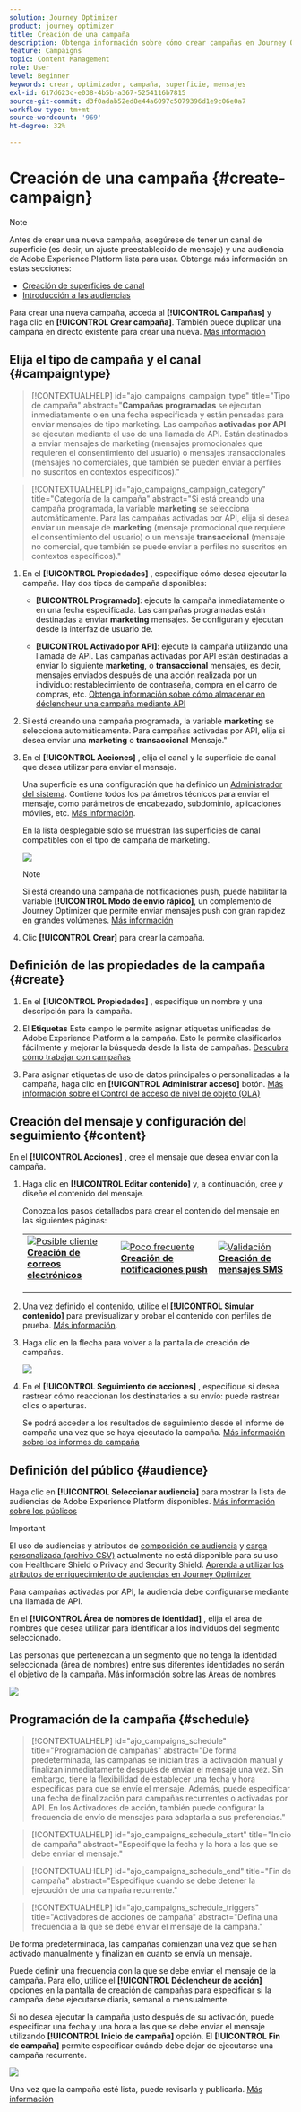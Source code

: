 ```yaml
---
solution: Journey Optimizer
product: journey optimizer
title: Creación de una campaña
description: Obtenga información sobre cómo crear campañas en Journey Optimizer
feature: Campaigns
topic: Content Management
role: User
level: Beginner
keywords: crear, optimizador, campaña, superficie, mensajes
exl-id: 617d623c-e038-4b5b-a367-5254116b7815
source-git-commit: d3f0adab52ed8e44a6097c5079396d1e9c06e0a7
workflow-type: tm+mt
source-wordcount: '969'
ht-degree: 32%

---
```


# Creación de una campaña {#create-campaign}

>[!NOTE]
>
>Antes de crear una nueva campaña, asegúrese de tener un canal de superficie (es decir, un ajuste preestablecido de mensaje) y una audiencia de Adobe Experience Platform lista para usar. Obtenga más información en estas secciones:
>
>* [Creación de superficies de canal](../configuration/channel-surfaces.md)
>* [Introducción a las audiencias](../audience/about-audiences.md)

Para crear una nueva campaña, acceda al **[!UICONTROL Campañas]** y haga clic en **[!UICONTROL Crear campaña]**. También puede duplicar una campaña en directo existente para crear una nueva. [Más información](modify-stop-campaign.md#duplicate)

## Elija el tipo de campaña y el canal {#campaigntype}

>[!CONTEXTUALHELP]
>id="ajo_campaigns_campaign_type"
>title="Tipo de campaña"
>abstract="**Campañas programadas** se ejecutan inmediatamente o en una fecha especificada y están pensadas para enviar mensajes de tipo marketing. Las campañas **activadas por API** se ejecutan mediante el uso de una llamada de API. Están destinados a enviar mensajes de marketing (mensajes promocionales que requieren el consentimiento del usuario) o mensajes transaccionales (mensajes no comerciales, que también se pueden enviar a perfiles no suscritos en contextos específicos)."

>[!CONTEXTUALHELP]
>id="ajo_campaigns_campaign_category"
>title="Categoría de la campaña"
>abstract="Si está creando una campaña programada, la variable **marketing** se selecciona automáticamente. Para las campañas activadas por API, elija si desea enviar un mensaje de **marketing** (mensaje promocional que requiere el consentimiento del usuario) o un mensaje **transaccional** (mensaje no comercial, que también se puede enviar a perfiles no suscritos en contextos específicos)."

1. En el **[!UICONTROL Propiedades]** , especifique cómo desea ejecutar la campaña. Hay dos tipos de campaña disponibles:

   * **[!UICONTROL Programado]**: ejecute la campaña inmediatamente o en una fecha especificada. Las campañas programadas están destinadas a enviar **marketing** mensajes. Se configuran y ejecutan desde la interfaz de usuario de.

   * **[!UICONTROL Activado por API]**: ejecute la campaña utilizando una llamada de API. Las campañas activadas por API están destinadas a enviar lo siguiente **marketing**, o **transaccional** mensajes, es decir, mensajes enviados después de una acción realizada por un individuo: restablecimiento de contraseña, compra en el carro de compras, etc. [Obtenga información sobre cómo almacenar en déclencheur una campaña mediante API](api-triggered-campaigns.md)

1. Si está creando una campaña programada, la variable **marketing** se selecciona automáticamente. Para campañas activadas por API, elija si desea enviar una **marketing** o **transaccional** Mensaje.&quot;

1. En el **[!UICONTROL Acciones]** , elija el canal y la superficie de canal que desea utilizar para enviar el mensaje.

   Una superficie es una configuración que ha definido un [Administrador del sistema](../start/path/administrator.md). Contiene todos los parámetros técnicos para enviar el mensaje, como parámetros de encabezado, subdominio, aplicaciones móviles, etc. [Más información](../configuration/channel-surfaces.md).

   En la lista desplegable solo se muestran las superficies de canal compatibles con el tipo de campaña de marketing.

   ![](assets/create-campaign-action.png)

   >[!NOTE]
   >
   >Si está creando una campaña de notificaciones push, puede habilitar la variable **[!UICONTROL Modo de envío rápido]**, un complemento de Journey Optimizer que permite enviar mensajes push con gran rapidez en grandes volúmenes. [Más información](../push/create-push.md#rapid-delivery)

1. Clic **[!UICONTROL Crear]** para crear la campaña.

## Definición de las propiedades de la campaña {#create}

1. En el **[!UICONTROL Propiedades]** , especifique un nombre y una descripción para la campaña.

   <!--To test the content of your message, toggle the **[!UICONTROL Content experiment]** option on. This allows you to test multiple variables of a delivery on populations samples, in order to define which treatment has the biggest impact on the targeted population.[Learn more about content experiment](../campaigns/content-experiment.md).-->

1. El **Etiquetas** Este campo le permite asignar etiquetas unificadas de Adobe Experience Platform a la campaña. Esto le permite clasificarlos fácilmente y mejorar la búsqueda desde la lista de campañas. [Descubra cómo trabajar con campañas](../start/search-filter-categorize.md#tags)

1. Para asignar etiquetas de uso de datos principales o personalizadas a la campaña, haga clic en **[!UICONTROL Administrar acceso]** botón. [Más información sobre el Control de acceso de nivel de objeto (OLA)](../administration/object-based-access.md)

## Creación del mensaje y configuración del seguimiento {#content}

En el **[!UICONTROL Acciones]** , cree el mensaje que desea enviar con la campaña.

1. Haga clic en **[!UICONTROL Editar contenido]** y, a continuación, cree y diseñe el contenido del mensaje.

   Conozca los pasos detallados para crear el contenido del mensaje en las siguientes páginas:

   <table style="table-layout:fixed">
    <tr style="border: 0;">
    <td>
    <a href="../email/create-email.md">
    <img alt="Posible cliente" src="../assets/do-not-localize/email.jpg">
    </a>
    <div><a href="../email/create-email.md"><strong>Creación de correos electrónicos</strong>
    </div>
    <p>
    </td>
    <td>
    <a href="../push/create-push.md">
      <img alt="Poco frecuente" src="../assets/do-not-localize/push.jpg">
    </a>
    <div>
    <a href="../push/create-push.md"><strong>Creación de notificaciones push</strong></a>
    </div>
    <p>
    </td>
    <td>
    <a href="../sms/create-sms.md">
      <img alt="Validación" src="../assets/do-not-localize/sms.jpg">
    </a>
    <div>
    <a href="../sms/create-sms.md"><strong>Creación de mensajes SMS</strong></a>
    </div>
    <p>
    </td>
    </tr>
    </table>

1. Una vez definido el contenido, utilice el **[!UICONTROL Simular contenido]** para previsualizar y probar el contenido con perfiles de prueba. [Más información](../content-management/preview-test.md).

1. Haga clic en la flecha para volver a la pantalla de creación de campañas.

   ![](assets/create-campaign-design.png)

1. En el **[!UICONTROL Seguimiento de acciones]** , especifique si desea rastrear cómo reaccionan los destinatarios a su envío: puede rastrear clics o aperturas.

   Se podrá acceder a los resultados de seguimiento desde el informe de campaña una vez que se haya ejecutado la campaña. [Más información sobre los informes de campaña](../reports/campaign-global-report.md)

## Definición del público {#audience}

Haga clic en **[!UICONTROL Seleccionar audiencia]** para mostrar la lista de audiencias de Adobe Experience Platform disponibles. [Más información sobre los públicos](../audience/about-audiences.md)

>[!IMPORTANT]
>
>El uso de audiencias y atributos de [composición de audiencia](../audience/get-started-audience-orchestration.md) y [carga personalizada (archivo CSV)](https://experienceleague.adobe.com/docs/experience-platform/segmentation/ui/overview.html#import-audience) actualmente no está disponible para su uso con Healthcare Shield o Privacy and Security Shield. [Aprenda a utilizar los atributos de enriquecimiento de audiencias en Journey Optimizer](../audience/about-audiences.md#enrichment)
>
>Para campañas activadas por API, la audiencia debe configurarse mediante una llamada de API.

En el **[!UICONTROL Área de nombres de identidad]** , elija el área de nombres que desea utilizar para identificar a los individuos del segmento seleccionado.

Las personas que pertenezcan a un segmento que no tenga la identidad seleccionada (área de nombres) entre sus diferentes identidades no serán el objetivo de la campaña. [Más información sobre las Áreas de nombres](../event/about-creating.md#select-the-namespace)

![](assets/create-campaign-namespace.png)

<!--If you are are creating an API-triggered campaign, the **[!UICONTROL cURL request]** section allows you to retrieve the **[!UICONTROL Campaign ID]** to use in the API call. [Learn more](api-triggered-campaigns.md)-->

## Programación de la campaña {#schedule}

>[!CONTEXTUALHELP]
>id="ajo_campaigns_schedule"
>title="Programación de campañas"
>abstract="De forma predeterminada, las campañas se inician tras la activación manual y finalizan inmediatamente después de enviar el mensaje una vez. Sin embargo, tiene la flexibilidad de establecer una fecha y hora específicas para que se envíe el mensaje. Además, puede especificar una fecha de finalización para campañas recurrentes o activadas por API. En los Activadores de acción, también puede configurar la frecuencia de envío de mensajes para adaptarla a sus preferencias."

>[!CONTEXTUALHELP]
>id="ajo_campaigns_schedule_start"
>title="Inicio de campaña"
>abstract="Especifique la fecha y la hora a las que se debe enviar el mensaje."

>[!CONTEXTUALHELP]
>id="ajo_campaigns_schedule_end"
>title="Fin de campaña"
>abstract="Especifique cuándo se debe detener la ejecución de una campaña recurrente."

>[!CONTEXTUALHELP]
>id="ajo_campaigns_schedule_triggers"
>title="Activadores de acciones de campaña"
>abstract="Defina una frecuencia a la que se debe enviar el mensaje de la campaña."

De forma predeterminada, las campañas comienzan una vez que se han activado manualmente y finalizan en cuanto se envía un mensaje.

Puede definir una frecuencia con la que se debe enviar el mensaje de la campaña. Para ello, utilice el **[!UICONTROL Déclencheur de acción]** opciones en la pantalla de creación de campañas para especificar si la campaña debe ejecutarse diaria, semanal o mensualmente.

Si no desea ejecutar la campaña justo después de su activación, puede especificar una fecha y una hora a las que se debe enviar el mensaje utilizando **[!UICONTROL Inicio de campaña]** opción. El **[!UICONTROL Fin de campaña]** permite especificar cuándo debe dejar de ejecutarse una campaña recurrente.

![](assets/create-campaign-schedule.png)

Una vez que la campaña esté lista, puede revisarla y publicarla. [Más información](review-activate-campaign.md)
